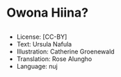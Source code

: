 # Owona Hiina?

##

##

##

##

##

##

##

##

##
* License: [CC-BY]
* Text: Ursula Nafula
* Illustration: Catherine Groenewald
* Translation: Rose Alungho
* Language: nuj

